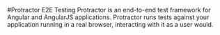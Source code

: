 #Protractor E2E Testing
Protractor is an end-to-end test framework for Angular and AngularJS applications. Protractor runs tests against your application running in a real browser, interacting with it as a user would.
